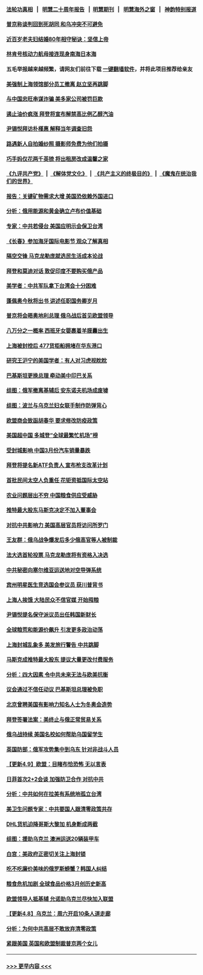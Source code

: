 #### [法轮功真相](https://github.com/gfw-breaker/truth/blob/master/README.md?t=0) &nbsp;&nbsp;|&nbsp;&nbsp; [明慧二十周年报告](https://github.com/gfw-breaker/mh-reports/blob/master/README.md?t=0) &nbsp;&nbsp;|&nbsp;&nbsp;[明慧期刊](https://github.com/gfw-breaker/mh-qikan) &nbsp;&nbsp;|&nbsp;&nbsp; [明慧海外之窗](https://github.com/gfw-breaker/mh-news/blob/master/README.md?t=0) &nbsp;&nbsp;|&nbsp;&nbsp; [神韵特别报道](https://github.com/gfw-breaker/mh-news/blob/master/shenyun.md?t=0)
#### [普京称谈判回到死胡同 和乌冲突不可避免](../pages/nsc418/n13710091.md?t=04130401) 
#### [近百岁老夫妇结婚80年相守秘诀：坚信上帝](../pages/nsc418/n13709985.md?t=04130401) 
#### [林肯号核动力航母接连现身南海日本海](../pages/nsc418/n13710096.md?t=04130401) 
#### 五毛举报越来越频繁，请网友们前往下载 [一键翻墙软件](https://github.com/gfw-breaker/ssr-accounts)，并将此项目推荐给亲友
#### [美强制上海领馆部分员工撤离 赵立坚再跳脚](../pages/nsc418/n13710087.md?t=04130401) 
#### [与中国忠旺串谋诈骗 美多家公司被罚巨款](../pages/nsc418/n13709898.md?t=04130401) 
#### [遏止油价疯涨 拜登将宣布解禁高比例乙醇汽油](../pages/nsc418/n13709866.md?t=04130401) 
#### [尹锡悦拜访朴槿惠 解释当年调查旧怨](../pages/nsc418/n13709783.md?t=04130401) 
#### [路遇新人自拍婚纱照 摄影师免费为他们拍摄](../pages/nsc418/n13709723.md?t=04130401) 
#### [巧手妈仅花两千英镑 将出租房改成温馨之家](../pages/nsc418/n13709740.md?t=04130401) 
#### [《九评共产党》](https://github.com/begood0513/9ping.md/blob/master/README.md) &nbsp;|&nbsp; [《解体党文化》](../../../../jtdwh.md/blob/master/README.md)  &nbsp;|&nbsp; [《共产主义的终极目的》](../../../../gczydzjmd.md/blob/master/README.md) &nbsp;|&nbsp; [《魔鬼在统治我们的世界》](../../../../mgztzwmdsj.md/blob/master/README.md) 
#### [报告：关键矿物需求大增 美国恐依赖外国进口](../pages/nsc418/n13709726.md?t=04130401) 
#### [分析：俄用能源和黄金确立卢布价值基础](../pages/nsc418/n13709630.md?t=04130401) 
#### [专家：中共若侵台 美国应明示会保卫台湾](../pages/nsc418/n13709516.md?t=04130401) 
#### [《长春》参加海牙国际电影节 观众了解真相](../pages/nsc418/n13708962.md?t=04130401) 
#### [隔空交锋 马克龙勒庞就选民生活成本论战](../pages/nsc418/n13709377.md?t=04130401) 
#### [拜登和莫迪对话 敦促印度不要购买俄产品](../pages/nsc418/n13709380.md?t=04130401) 
#### [美学者：中共军队拿下台湾会十分困难](../pages/nsc418/n13709354.md?t=04130401) 
#### [蓬佩奥今秋将出书 讲述任职国务卿岁月](../pages/nsc418/n13709344.md?t=04130401) 
#### [普京将会晤奥地利总理 俄乌战后首见欧盟领导](../pages/nsc418/n13709272.md?t=04130401) 
#### [八万分之一概率 西班牙女婴裹着羊膜囊出生](../pages/nsc418/n13708942.md?t=04130401) 
#### [上海被封控后 477货柜船拥堵在华东港口](../pages/nsc418/n13709351.md?t=04130401) 
#### [研究王沪宁的美国学者：有人对习虎视眈眈](../pages/nsc418/n13709320.md?t=04130401) 
#### [巴基斯坦更换总理 牵动美中印巴关系](../pages/nsc418/n13709337.md?t=04130401) 
#### [组图：俄军撤离基辅后 安东诺夫机场成废墟](../pages/nsc418/n13709253.md?t=04130401) 
#### [组图：波兰与乌克兰妇女联手制作防弹背心](../pages/nsc418/n13709145.md?t=04130401) 
#### [欧盟商会致函胡春华 要求修改防疫政策](../pages/nsc418/n13709303.md?t=04130401) 
#### [美国超中国 多城登“全球最繁忙机场”榜](../pages/nsc418/n13709107.md?t=04130401) 
#### [受封城影响 中国3月份汽车销量暴跌](../pages/nsc418/n13709093.md?t=04130401) 
#### [拜登将提名新ATF负责人 宣布枪支改革计划](../pages/nsc418/n13709050.md?t=04130401) 
#### [首批民间太空人负重任 花钜资抵国际太空站](../pages/nsc418/n13708994.md?t=04130401) 
#### [农业问题层出不穷 中国粮食供应受威胁](../pages/nsc418/n13708935.md?t=04130401) 
#### [推特最大股东马斯克决定不加入董事会](../pages/nsc418/n13708958.md?t=04130401) 
#### [对抗中共影响力 美国高层官员将访问所罗门](../pages/nsc418/n13708832.md?t=04130401) 
#### [王友群：俄乌战争爆发后多少俄高官等人被制裁](../pages/nsc418/n13708565.md?t=04130401) 
#### [法大选首轮投票 马克龙勒庞将有资格入决选](../pages/nsc418/n13708363.md?t=04130401) 
#### [中共秘密向塞尔维亚运送地对空导弹系统](../pages/nsc418/n13708472.md?t=04130401) 
#### [宾州明星医生竞选国会参议员 获川普背书](../pages/nsc418/n13708413.md?t=04130401) 
#### [上海人挨饿 大陆民众不信官媒 开始囤粮](../pages/nsc418/n13708444.md?t=04130401) 
#### [尹锡悦提名保守派议员出任韩国新财长](../pages/nsc418/n13708278.md?t=04130401) 
#### [全球粮荒和能源价飙升 引发更多政治动荡](../pages/nsc418/n13708301.md?t=04130401) 
#### [上海封城乱象多 美发旅行警告 中共跳脚](../pages/nsc418/n13708361.md?t=04130401) 
#### [马斯克成推特最大股东 提议大量更改付费服务](../pages/nsc418/n13708203.md?t=04130401) 
#### [分析：四大因素 令中共未来无法与欧美抗衡](../pages/nsc418/n13658579.md?t=04130401) 
#### [议会通过不信任动议 巴基斯坦总理被免职](../pages/nsc418/n13707741.md?t=04130401) 
#### [北京曾聘美国有影响力知名人士为冬奥会造势](../pages/nsc418/n13707718.md?t=04130401) 
#### [拜登签署法案：美终止与俄正常贸易关系](../pages/nsc418/n13707526.md?t=04130401) 
#### [俄乌战持续 美国名校如何帮助乌国留学生](../pages/nsc418/n13707288.md?t=04130401) 
#### [英国防部：俄军攻势集中到乌东 针对非战斗人员](../pages/nsc418/n13706647.md?t=04130401) 
#### [【更新4.9】欧盟：目睹布恰恐怖 无以言表](../pages/nsc418/n13707135.md?t=04130401) 
#### [日菲首次2+2会谈 加强防卫合作 对抗中共](../pages/nsc418/n13706522.md?t=04130401) 
#### [分析：中共如何在拉美有系统地孤立台湾](../pages/nsc418/n13706293.md?t=04130401) 
#### [美卫生问题专家：中共要国人跟清零政策共存](../pages/nsc418/n13705925.md?t=04130401) 
#### [DHL货机迫降哥斯大黎加 机身断成两截](../pages/nsc418/n13706027.md?t=04130401) 
#### [组图：援助乌克兰 澳洲运送20辆装甲车](../pages/nsc418/n13704616.md?t=04130401) 
#### [白宫：美政府正密切关注上海封锁](../pages/nsc418/n13705565.md?t=04130401) 
#### [吃不吃廉价美味的俄罗斯螃蟹？韩国人纠结](../pages/nsc418/n13705072.md?t=04130401) 
#### [粮食危机加剧 全球食品价格3月创历史新高](../pages/nsc418/n13705418.md?t=04130401) 
#### [欧盟领导人抵基辅 允诺助乌克兰尽快加入联盟](../pages/nsc418/n13705196.md?t=04130401) 
#### [【更新4.8】乌克兰：周六开启10条人道走廊](../pages/nsc418/n13704550.md?t=04130401) 
#### [分析：为何中共高层不敢放弃清零政策](../pages/nsc418/n13700665.md?t=04130401) 
#### [紧跟美国 英国和欧盟制裁普京两个女儿](../pages/nsc418/n13704551.md?t=04130401) 

----
#### [ >>> 更早内容 <<< ](../indexes/nsc418-earlier.md)
